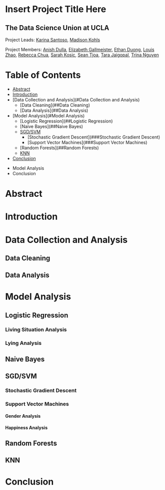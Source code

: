 # Insert Project Title Here
## The Data Science Union at UCLA
Project Leads: [Karina Santoso](https://github.com/kcsantoso), [Madison Kohls](https://github.com/madisonkohls)

Project Members: [Anish Dulla](https://github.com/AnishDulla), [Elizabeth Gallmeister](https://github.com/elizabethgallmeister), [Ethan Duong](https://github.com/eduong100), [Louis Zhao](https://github.com/louis-zhao101), [Rebecca Chua](https://github.com/beccachua), [Sarah Kosic](https://github.com/sarahkos), [Sean Tjoa](https://github.com/seantjoa), [Tara Jaigopal](https://github.com/tarajaigopal), [Trina Nguyen](https://github.com/Trina152)

# Table of Contents
- [Abstract](#Abstract)
- [Introduction](#Introduction)
- [Data Collection and Analysis](#Data Collection and Analysis)
  * [Data Cleaning](##Data Cleaning)
  * [Data Analysis](##Data Analysis)
- [Model Analysis](#Model Analysis)
  * [Logistic Regression](##Logistic Regression)
  * [Naive Bayes](##Naive Bayes)
  * [SGD/SVM](##SGD/SVM)
    + [Stochastic Gradient Descent](###Stochastic Gradient Descent)
    + [Support Vector Machines](###Support Vector Machines)
  * [Random Forests](##Random Forests)
  * [KNN](##KNN)
- [Conclusion](#Conclusion)
* Model Analysis
* Conclusion

# Abstract

# Introduction

# Data Collection and Analysis
## Data Cleaning
## Data Analysis

# Model Analysis
## Logistic Regression
### Living Situation Analysis
### Lying Analysis
## Naive Bayes
## SGD/SVM
### Stochastic Gradient Descent
### Support Vector Machines
#### Gender Analysis
#### Happiness Analysis
## Random Forests
## KNN
# Conclusion
